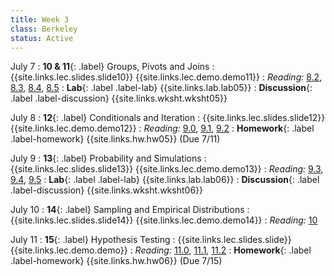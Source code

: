 ```yaml
---
title: Week 3
class: Berkeley
status: Active
---
```


July 7
: **10 & 11**{: .label} Groups, Pivots and Joins
    : {{site.links.lec.slides.slide10}} {{site.links.lec.demo.demo11}}
: _Reading:_ [8.2](https://inferentialthinking.com/chapters/08/2/Classifying_by_One_Variable.html), [8.3](https://inferentialthinking.com/chapters/08/3/Cross-Classifying_by_More_than_One_Variable.html), [8.4](https://inferentialthinking.com/chapters/08/4/Joining_Tables_by_Columns.html), [8.5](https://inferentialthinking.com/chapters/08/5/Bike_Sharing_in_the_Bay_Area.html)
: **Lab**{: .label .label-lab} {{site.links.lab.lab05}} 
: **Discussion**{: .label .label-discussion} {{site.links.wksht.wksht05}}

July 8
: **12**{: .label} Conditionals and Iteration
    : {{site.links.lec.slides.slide12}} {{site.links.lec.demo.demo12}}
: _Reading:_ [9.0](https://inferentialthinking.com/chapters/09/Randomness.html), [9.1](https://inferentialthinking.com/chapters/09/1/Conditional_Statements.html), [9.2](https://inferentialthinking.com/chapters/09/2/Iteration.html)
: **Homework**{: .label .label-homework} 
    {{site.links.hw.hw05}} (Due 7/11)

July 9 
: **13**{: .label} Probability and Simulations
    : {{site.links.lec.slides.slide13}} {{site.links.lec.demo.demo13}}
: _Reading:_ [9.3](https://inferentialthinking.com/chapters/09/3/Simulation.html), [9.4](https://inferentialthinking.com/chapters/09/4/Monty_Hall_Problem.html), [9.5](https://inferentialthinking.com/chapters/09/5/Finding_Probabilities.html)
: **Lab**{: .label .label-lab} {{site.links.lab.lab06}} 
: **Discussion**{: .label .label-discussion} {{site.links.wksht.wksht06}}

July 10
: **14**{: .label} Sampling and Empirical Distributions
    : {{site.links.lec.slides.slide14}} {{site.links.lec.demo.demo14}}
: _Reading:_ [10](https://inferentialthinking.com/chapters/10/Sampling_and_Empirical_Distributions.html)

July 11
: **15**{: .label} Hypothesis Testing
    : {{site.links.lec.slides.slide}} {{site.links.lec.demo.demo}}
: _Reading:_ [11.0](https://inferentialthinking.com/chapters/11/Testing_Hypotheses.html), [11.1](https://inferentialthinking.com/chapters/11/1/Assessing_a_Model.html), [11.2](https://inferentialthinking.com/chapters/11/2/Multiple_Categories.html)
: **Homework**{: .label .label-homework} 
    {{site.links.hw.hw06}} (Due 7/15)
